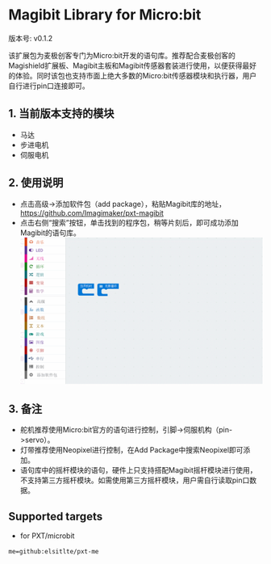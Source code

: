 
# Magibit Library for Micro:bit
版本号: v0.1.2

该扩展包为麦极创客专门为Micro:bit开发的语句库。推荐配合麦极创客的Magishield扩展板、Magibit主板和Magibit传感器套装进行使用，以便获得最好的体验。同时该包也支持市面上绝大多数的Micro:bit传感器模块和执行器，用户自行进行pin口连接即可。

## 1. 当前版本支持的模块

- 马达
- 步进电机
- 伺服电机

## 2. 使用说明
- 点击高级->添加软件包（add package），粘贴Magibit库的地址，https://github.com/Imagimaker/pxt-magibit
- 点击右侧“搜索”按钮，单击找到的程序包，稍等片刻后，即可成功添加Magibit的语句库。
![install](install.gif)

## 3. 备注

- 舵机推荐使用Micro:bit官方的语句进行控制，引脚->伺服机构（pin->servo）。
- 灯带推荐使用Neopixel进行控制，在Add Package中搜索Neopixel即可添加。
- 语句库中的摇杆模块的语句，硬件上只支持搭配Magibit摇杆模块进行使用，不支持第三方摇杆模块。如需使用第三方摇杆模块，用户需自行读取pin口数据。

## Supported targets

* for PXT/microbit

```package
me=github:elsitlte/pxt-me
```